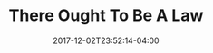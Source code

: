 ---
title: "There Ought To Be A Law"
date: 2017-12-02T23:52:14-04:00
description: 'There ought to be a law...'
draft: true
---